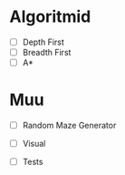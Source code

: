 # Algoritmid
- [ ] Depth First
- [ ] Breadth First
- [ ] A*
      
# Muu
- [ ] Random Maze Generator
- [ ] Visual
- [ ] Tests

